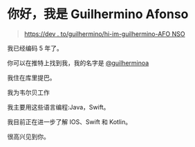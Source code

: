 # 你好，我是 Guilhermino Afonso

> [https://dev . to/guilhermino/hi-im-guilhermino-AFO NSO](https://dev.to/guilhermino/hi-im-guilhermino-afonso)

我已经编码 5 年了。

你可以在推特上找到我，我的名字是 [@guilherminoa](https://twitter.com/guilherminoa)

我住在库里提巴。

我为韦尔贝工作

我主要用这些语言编程:Java，Swift。

我目前正在进一步了解 IOS、Swift 和 Kotlin。

很高兴见到你。